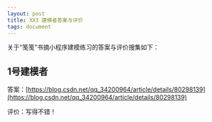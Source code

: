```yaml
---
layout: post
title: XX3 建模者答案与评价
tags: document
---
```


关于“笺笺”书摘小程序建模练习的答案与评价搜集如下：

## 1号建模者

答案：[https://blog.csdn.net/qq_34200964/article/details/80298139](https://blog.csdn.net/qq_34200964/article/details/80298139)

评价：写得不错！

